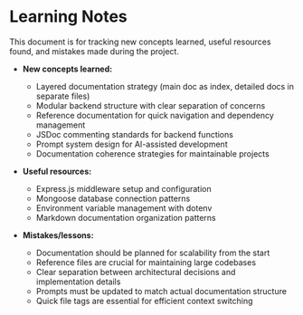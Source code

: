 # Learning Notes

This document is for tracking new concepts learned, useful resources found, and mistakes made during the project.

- **New concepts learned:**

  - Layered documentation strategy (main doc as index, detailed docs in separate files)
  - Modular backend structure with clear separation of concerns
  - Reference documentation for quick navigation and dependency management
  - JSDoc commenting standards for backend functions
  - Prompt system design for AI-assisted development
  - Documentation coherence strategies for maintainable projects

- **Useful resources:**

  - Express.js middleware setup and configuration
  - Mongoose database connection patterns
  - Environment variable management with dotenv
  - Markdown documentation organization patterns

- **Mistakes/lessons:**
  - Documentation should be planned for scalability from the start
  - Reference files are crucial for maintaining large codebases
  - Clear separation between architectural decisions and implementation details
  - Prompts must be updated to match actual documentation structure
  - Quick file tags are essential for efficient context switching
